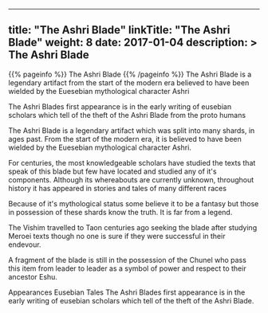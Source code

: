 
---
title: "The Ashri Blade"
linkTitle: "The Ashri Blade"
weight: 8
date: 2017-01-04
description: >
 The Ashri Blade
---

{{% pageinfo %}}
The Ashri Blade
{{% /pageinfo %}}
The Ashri Blade is a legendary artifact from the start of the modern era believed to have been wielded by the Euesebian mythological character Ashri

The Ashri Blades first appearance is in the early writing of eusebian scholars which tell of the theft of the Ashri Blade from the proto humans

The Ashri Blade is a legendary artifact which was split into many shards, in ages past. From the start of the modern era, it is believed to have been wielded by the Euesebian mythological character Ashri.   

For centuries, the most knowledgeable scholars have studied the texts that speak of this blade but few have located and studied any of it's components. Although its whereabouts are currently unknown, throughout history it has appeared in stories and tales of many different races 
 

Because of it's mythological status some believe it to be a fantasy but those in possession of these shards know the truth. It is far from a legend. 
 

The Vishim travelled to Taon centuries ago seeking the blade after studying Meroei texts though no one is sure if they were successful in their endevour. 

A fragment of the blade is still in the possession of the Chunel who pass this item from leader to leader as a symbol of power and respect to their ancestor Eshu. 
 
 
Appearances Eusebian Tales The Ashri Blades first appearance is in the early writing of eusebian scholars which tell of the theft of the Ashri Blade.
